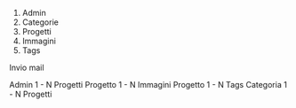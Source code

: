 1. Admin
2. Categorie 
3. Progetti 
4. Immagini 
5. Tags 


Invio mail 

Admin 1 - N Progetti 
Progetto 1 - N Immagini 
Progetto 1 - N Tags 
Categoria 1 - N Progetti 


